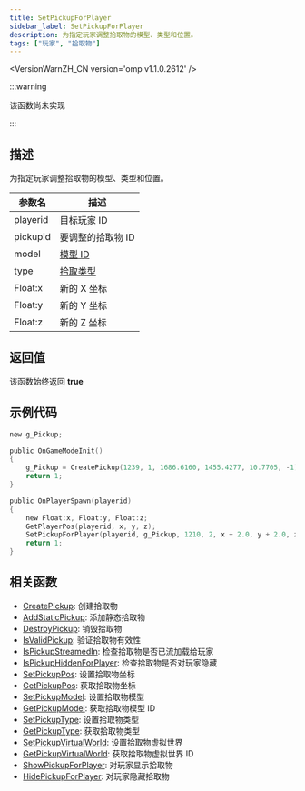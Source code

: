```yaml
---
title: SetPickupForPlayer
sidebar_label: SetPickupForPlayer
description: 为指定玩家调整拾取物的模型、类型和位置。
tags: ["玩家", "拾取物"]
---
```


<VersionWarnZH_CN version='omp v1.1.0.2612' />

:::warning

该函数尚未实现

:::

## 描述

为指定玩家调整拾取物的模型、类型和位置。

| 参数名   | 描述                                 |
| -------- | ------------------------------------ |
| playerid | 目标玩家 ID                          |
| pickupid | 要调整的拾取物 ID                    |
| model    | [模型 ID](../resources/pickupids)    |
| type     | [拾取类型](../resources/pickuptypes) |
| Float:x  | 新的 X 坐标                          |
| Float:y  | 新的 Y 坐标                          |
| Float:z  | 新的 Z 坐标                          |

## 返回值

该函数始终返回 **true**

## 示例代码

```c
new g_Pickup;

public OnGameModeInit()
{
    g_Pickup = CreatePickup(1239, 1, 1686.6160, 1455.4277, 10.7705, -1);
    return 1;
}

public OnPlayerSpawn(playerid)
{
    new Float:x, Float:y, Float:z;
    GetPlayerPos(playerid, x, y, z);
    SetPickupForPlayer(playerid, g_Pickup, 1210, 2, x + 2.0, y + 2.0, z);
    return 1;
}
```

## 相关函数

- [CreatePickup](CreatePickup): 创建拾取物
- [AddStaticPickup](AddStaticPickup): 添加静态拾取物
- [DestroyPickup](DestroyPickup): 销毁拾取物
- [IsValidPickup](IsValidPickup): 验证拾取物有效性
- [IsPickupStreamedIn](IsPickupStreamedIn): 检查拾取物是否已流加载给玩家
- [IsPickupHiddenForPlayer](IsPickupHiddenForPlayer): 检查拾取物是否对玩家隐藏
- [SetPickupPos](SetPickupPos): 设置拾取物坐标
- [GetPickupPos](GetPickupPos): 获取拾取物坐标
- [SetPickupModel](SetPickupModel): 设置拾取物模型
- [GetPickupModel](GetPickupModel): 获取拾取物模型 ID
- [SetPickupType](SetPickupType): 设置拾取物类型
- [GetPickupType](GetPickupType): 获取拾取物类型
- [SetPickupVirtualWorld](SetPickupVirtualWorld): 设置拾取物虚拟世界
- [GetPickupVirtualWorld](GetPickupVirtualWorld): 获取拾取物虚拟世界 ID
- [ShowPickupForPlayer](ShowPickupForPlayer): 对玩家显示拾取物
- [HidePickupForPlayer](HidePickupForPlayer): 对玩家隐藏拾取物
